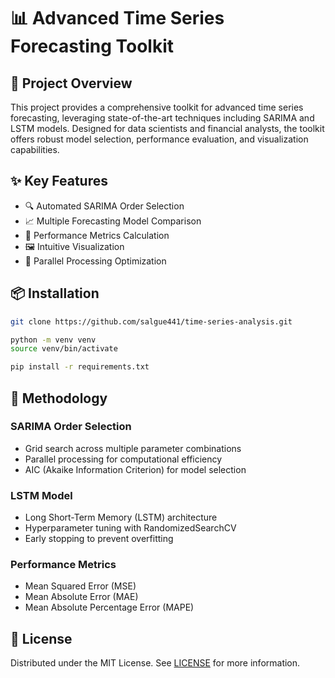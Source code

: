 # 📊 Advanced Time Series Forecasting Toolkit

## 🌟 Project Overview

This project provides a comprehensive toolkit for advanced time series forecasting, leveraging state-of-the-art techniques including SARIMA and LSTM models. Designed for data scientists and financial analysts, the toolkit offers robust model selection, performance evaluation, and visualization capabilities.

## ✨ Key Features

- 🔍 Automated SARIMA Order Selection
- 📈 Multiple Forecasting Model Comparison
- 🧮 Performance Metrics Calculation
- 🖼️ Intuitive Visualization
- 🚀 Parallel Processing Optimization

## 📦 Installation

```bash
git clone https://github.com/salgue441/time-series-analysis.git

python -m venv venv
source venv/bin/activate

pip install -r requirements.txt
```

## 🔬 Methodology

### SARIMA Order Selection

- Grid search across multiple parameter combinations
- Parallel processing for computational efficiency
- AIC (Akaike Information Criterion) for model selection

### LSTM Model

- Long Short-Term Memory (LSTM) architecture
- Hyperparameter tuning with RandomizedSearchCV
- Early stopping to prevent overfitting

### Performance Metrics

- Mean Squared Error (MSE)
- Mean Absolute Error (MAE)
- Mean Absolute Percentage Error (MAPE)

## 📄 License

Distributed under the MIT License. See [LICENSE](LICENSE) for more information.
